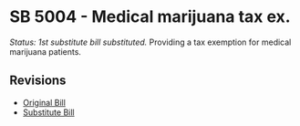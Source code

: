 # SB 5004 - Medical marijuana tax ex.
*Status: 1st substitute bill substituted.*
Providing a tax exemption for medical marijuana patients.

## Revisions
* [Original Bill](1/)
* [Substitute Bill](S/)